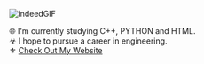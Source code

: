 ![indeedGIF](https://cdn.discordapp.com/attachments/807712183470653461/823322012704309308/8e68d74bfba621557f3911571922fcb9.png "Hi, im indeed")

🌐 I'm currently studying C++, PYTHON and HTML.  
☣ I hope to pursue a career in engineering.  
⚜ [Check Out My Website](https://indeeddev.github.io/personal/home)

